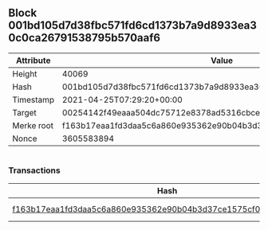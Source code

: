 ## Block 001bd105d7d38fbc571fd6cd1373b7a9d8933ea30c0ca26791538795b570aaf6

Attribute | Value
--- | ---
Height | 40069
Hash | 001bd105d7d38fbc571fd6cd1373b7a9d8933ea30c0ca26791538795b570aaf6
Timestamp | 2021-04-25T07:29:20+00:00
Target | 00254142f49eaaa504dc75712e8378ad5316cbcead634704b3734b6271167cc4
Merke root | f163b17eaa1fd3daa5c6a860e935362e90b04b3d37ce1575cf001eae00f78abe
Nonce | 3605583894

```

```

### Transactions

Hash | Amount
--- | ---
[f163b17eaa1fd3daa5c6a860e935362e90b04b3d37ce1575cf001eae00f78abe](f163b17eaa1fd3daa5c6a860e935362e90b04b3d37ce1575cf001eae00f78abe.md) | 10.00000000 SKEPTI 
